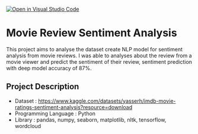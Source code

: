 [![Open in Visual Studio Code](https://classroom.github.com/assets/open-in-vscode-c66648af7eb3fe8bc4f294546bfd86ef473780cde1dea487d3c4ff354943c9ae.svg)](https://classroom.github.com/online_ide?assignment_repo_id=8075512&assignment_repo_type=AssignmentRepo)

# Movie Review Sentiment Analysis
This project aims to analyse the dataset create NLP model for sentiment analysis from movie reviews. I was able to analyses about the review from a movie viewer and predict the sentiment of their review, sentiment prediction with deep model accuracy of 87%.

## Project Description
  - Dataset : https://www.kaggle.com/datasets/yasserh/imdb-movie-ratings-sentiment-analysis?resource=download
  - Programming Language : Python
  - Library : pandas, numpy, seaborn, matplotlib, nltk, tensorflow, wordcloud
